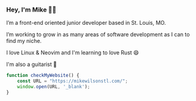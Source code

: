### Hey, I'm Mike 👨‍💻

I’m a front-end oriented junior developer based in St. Louis, MO.

I’m working to grow in as many areas of software development as I can to find my niche.

I love Linux & Neovim and I'm learning to love Rust 😄

I'm also a guitarist 🎸

```ts
function checkMyWebsite() {
    const URL = "https://mikewilsonstl.com/";
	window.open(URL, '_blank');
}
```
